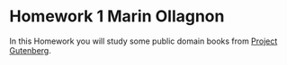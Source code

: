 # Homework 1 Marin Ollagnon

In this Homework you will study some public domain books from [Project Gutenberg](https://www.gutenberg.org/).
